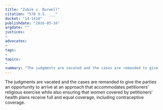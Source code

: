 ```yaml
---
title: "Zubik v. Burwell"
citation: "578 U.S. ___"
docket: "14-1418"
publishdate: "2016-05-16"
argdate: ""
justices:
- 
advocates:
- 
tags:
- 
topics:
- 
summary: "The judgments are vacated and the cases are remanded to give the parties an opportunity to arrive at an approach that accommodates petitioners’ religious exercise while also ensuring that women covered by petitioners’ health plans receive full and equal coverage, including contraceptive coverage."
---
```

The judgments are vacated and the cases are remanded to give the parties an opportunity to arrive at an approach that accommodates petitioners’ religious exercise while also ensuring that women covered by petitioners’ health plans receive full and equal coverage, including contraceptive coverage.

